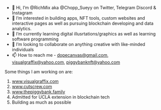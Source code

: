 - 👋 Hi, I’m @RichMix aka @Chopp_Sueyy on Twitter, Telegram Discord & Instagram
- 👀 I’m interested in building apps, NFT tools, custom websites and interactive pages as well as pursuing blockchain developing and data analytics.
- 🌱 I’m currently learning digital illusrtations/graphics as well as learning software programming
- 💞️ I’m looking to collaborate on anything creative with like-minded individuals
- 📫 How to reach me - dopecanvas@gmail.com, visualgraffix@yahoo.com, piggybanknft@yahoo.com

Some things I am working on are:
1) www.visualgraffix.com
2) www.cutscrew.com  
3) www.thepiggybank.family
4) Admitted for UCLA extension in blockchain tech
5) Building as much as possible

<!---
RichMix/RichMix is a ✨ special ✨ repository because its `README.md` (this file) appears on your GitHub profile.
You can click the Preview link to take a look at your changes.
--->
